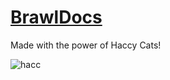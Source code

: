 # [BrawlDocs](https://github.com/Gabriel55ita/BrawlDocs/wiki)
Made with the power of Haccy Cats!

![hacc](https://user-images.githubusercontent.com/60621266/166125107-d664c1ca-462a-455e-bffb-d9830bba1ac5.png)
